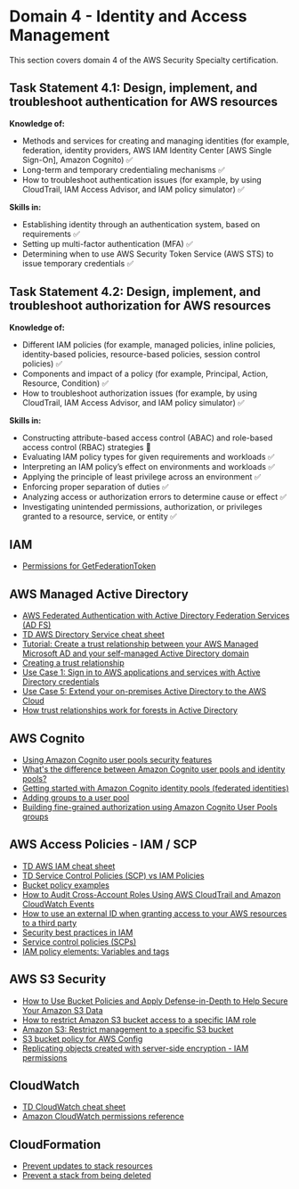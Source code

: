 # Domain 4 - Identity and Access Management

This section covers domain 4 of the AWS Security Specialty certification.

## Task Statement 4.1: Design, implement, and troubleshoot authentication for AWS resources

**Knowledge of:**

- Methods and services for creating and managing identities (for example, federation, identity providers, AWS IAM Identity Center [AWS Single Sign-On], Amazon Cognito) :white_check_mark:
- Long-term and temporary credentialing mechanisms :white_check_mark:
- How to troubleshoot authentication issues (for example, by using CloudTrail, IAM Access Advisor, and IAM policy simulator) :white_check_mark:

**Skills in:**

- Establishing identity through an authentication system, based on
requirements :white_check_mark:
- Setting up multi-factor authentication (MFA) :white_check_mark:
- Determining when to use AWS Security Token Service (AWS STS) to issue temporary credentials :white_check_mark:

## Task Statement 4.2: Design, implement, and troubleshoot authorization for AWS resources

**Knowledge of:**

- Different IAM policies (for example, managed policies, inline policies, identity-based policies, resource-based policies, session control policies) :white_check_mark:
- Components and impact of a policy (for example, Principal, Action, Resource, Condition) :white_check_mark:
- How to troubleshoot authorization issues (for example, by using CloudTrail, IAM Access Advisor, and IAM policy simulator) :white_check_mark:

**Skills in:**

- Constructing attribute-based access control (ABAC) and role-based access control (RBAC) strategies :large_orange_diamond:
- Evaluating IAM policy types for given requirements and workloads :white_check_mark:
- Interpreting an IAM policy’s effect on environments and workloads :white_check_mark:
- Applying the principle of least privilege across an environment :white_check_mark:
- Enforcing proper separation of duties :white_check_mark:
- Analyzing access or authorization errors to determine cause or effect :white_check_mark:
- Investigating unintended permissions, authorization, or privileges granted to a resource, service, or entity :white_check_mark:

## IAM

- [Permissions for GetFederationToken](https://docs.aws.amazon.com/IAM/latest/UserGuide/id_credentials_temp_control-access_getfederationtoken.html)

## AWS Managed Active Directory

- [AWS Federated Authentication with Active Directory Federation Services (AD FS)](https://aws.amazon.com/blogs/security/aws-federated-authentication-with-active-directory-federation-services-ad-fs/)
- [TD AWS Directory Service cheat sheet](https://tutorialsdojo.com/aws-directory-service/)
- [Tutorial: Create a trust relationship between your AWS Managed Microsoft AD and your self-managed Active Directory domain](https://docs.aws.amazon.com/directoryservice/latest/admin-guide/ms_ad_tutorial_setup_trust.html)
- [Creating a trust relationship](https://docs.aws.amazon.com/directoryservice/latest/admin-guide/ms_ad_setup_trust.html)
- [Use Case 1: Sign in to AWS applications and services with Active Directory credentials](https://docs.aws.amazon.com/directoryservice/latest/admin-guide/usecase1.html)
- [Use Case 5: Extend your on-premises Active Directory to the AWS Cloud](https://docs.aws.amazon.com/directoryservice/latest/admin-guide/usecase5.html)
- [How trust relationships work for forests in Active Directory](https://learn.microsoft.com/en-us/entra/identity/domain-services/concepts-forest-trust)

## AWS Cognito

- [Using Amazon Cognito user pools security features](https://docs.aws.amazon.com/cognito/latest/developerguide/managing-security.html)
- [What's the difference between Amazon Cognito user pools and identity pools?](https://repost.aws/knowledge-center/cognito-user-pools-identity-pools)
- [Getting started with Amazon Cognito identity pools (federated identities)](https://docs.aws.amazon.com/cognito/latest/developerguide/getting-started-with-identity-pools.html)
- [Adding groups to a user pool](https://docs.aws.amazon.com/cognito/latest/developerguide/cognito-user-pools-user-groups.html)
- [Building fine-grained authorization using Amazon Cognito User Pools groups](https://aws.amazon.com/blogs/mobile/building-fine-grained-authorization-using-amazon-cognito-user-pools-groups/)

## AWS Access Policies - IAM / SCP

- [TD AWS IAM cheat sheet](https://tutorialsdojo.com/aws-identity-and-access-management-iam/)
- [TD Service Control Policies (SCP) vs IAM Policies](https://tutorialsdojo.com/service-control-policies-scp-vs-iam-policies/)
- [Bucket policy examples](https://docs.aws.amazon.com/AmazonS3/latest/userguide/example-bucket-policies.html)
- [How to Audit Cross-Account Roles Using AWS CloudTrail and Amazon CloudWatch Events](https://aws.amazon.com/blogs/security/how-to-audit-cross-account-roles-using-aws-cloudtrail-and-amazon-cloudwatch-events/)
- [How to use an external ID when granting access to your AWS resources to a third party](https://docs.aws.amazon.com/IAM/latest/UserGuide/id_roles_create_for-user_externalid.html)
- [Security best practices in IAM](https://docs.aws.amazon.com/IAM/latest/UserGuide/best-practices.html)
- [Service control policies (SCPs)](https://docs.aws.amazon.com/organizations/latest/userguide/orgs_manage_policies_scps.html)
- [IAM policy elements: Variables and tags](https://docs.aws.amazon.com/IAM/latest/UserGuide/reference_policies_variables.html)

## AWS S3 Security

- [How to Use Bucket Policies and Apply Defense-in-Depth to Help Secure Your Amazon S3 Data](https://aws.amazon.com/blogs/security/how-to-use-bucket-policies-and-apply-defense-in-depth-to-help-secure-your-amazon-s3-data/)
- [How to restrict Amazon S3 bucket access to a specific IAM role](https://aws.amazon.com/blogs/security/how-to-restrict-amazon-s3-bucket-access-to-a-specific-iam-role/)
- [Amazon S3: Restrict management to a specific S3 bucket](https://docs.aws.amazon.com/IAM/latest/UserGuide/reference_policies_examples_s3_deny-except-bucket.html)
- [S3 bucket policy for AWS Config](https://repost.aws/knowledge-center/config-console-error)
- [Replicating objects created with server-side encryption - IAM permissions](https://docs.aws.amazon.com/AmazonS3/latest/userguide/replication-config-for-kms-objects.html)

## CloudWatch

- [TD CloudWatch cheat sheet](https://tutorialsdojo.com/amazon-cloudwatch/)
- [Amazon CloudWatch permissions reference](https://docs.aws.amazon.com/AmazonCloudWatch/latest/monitoring/permissions-reference-cw.html)

## CloudFormation

- [Prevent updates to stack resources](https://docs.aws.amazon.com/AWSCloudFormation/latest/UserGuide/protect-stack-resources.html)
- [Prevent a stack from being deleted](https://docs.aws.amazon.com/AWSCloudFormation/latest/UserGuide/using-cfn-protect-stacks.html)
